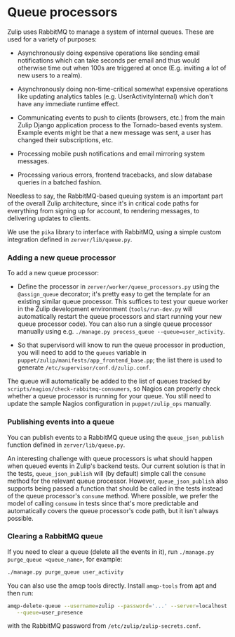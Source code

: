 # Queue processors

Zulip uses RabbitMQ to manage a system of internal queues.  These are
used for a variety of purposes:

- Asynchronously doing expensive operations like sending email
  notifications which can take seconds per email and thus would
  otherwise time out when 100s are triggered at once (E.g. inviting a
  lot of new users to a realm).

- Asynchronously doing non-time-critical somewhat expensive operations
  like updating analytics tables (e.g. UserActivityInternal) which
  don't have any immediate runtime effect.

- Communicating events to push to clients (browsers, etc.) from the
  main Zulip Django application process to the Tornado-based events
  system.  Example events might be that a new message was sent, a user
  has changed their subscriptions, etc.

- Processing mobile push notifications and email mirroring system
  messages.

- Processing various errors, frontend tracebacks, and slow database
  queries in a batched fashion.

Needless to say, the RabbitMQ-based queuing system is an important
part of the overall Zulip architecture, since it's in critical code
paths for everything from signing up for account, to rendering
messages, to delivering updates to clients.

We use the `pika` library to interface with RabbitMQ, using a simple
custom integration defined in `zerver/lib/queue.py`.

### Adding a new queue processor

To add a new queue processor:

- Define the processor in `zerver/worker/queue_processors.py` using
  the `@assign_queue` decorator; it's pretty easy to get the template
  for an existing similar queue processor.  This suffices to test your
  queue worker in the Zulip development environment
  (`tools/run-dev.py` will automatically restart the queue processors
  and start running your new queue processor code).  You can also run
  a single queue processor manually using e.g.
  `./manage.py process_queue --queue=user_activity`.

- So that supervisord will know to run the queue processor in
  production, you will need to add to the `queues` variable in
  `puppet/zulip/manifests/app_frontend_base.pp`; the list there is
  used to generate `/etc/supervisor/conf.d/zulip.conf`.

The queue will automatically be added to the list of queues tracked by
`scripts/nagios/check-rabbitmq-consumers`, so Nagios can properly
check whether a queue processor is running for your queue.  You still
need to update the sample Nagios configuration in `puppet/zulip_ops`
manually.

### Publishing events into a queue

You can publish events to a RabbitMQ queue using the
`queue_json_publish` function defined in `zerver/lib/queue.py`.

An interesting challenge with queue processors is what should happen
when queued events in Zulip's backend tests.  Our current solution is
that in the tests, `queue_json_publish` will (by default) simple call
the `consume` method for the relevant queue processor.  However,
`queue_json_publish` also supports being passed a function that should
be called in the tests instead of the queue processor's `consume`
method.  Where possible, we prefer the model of calling `consume` in
tests since that's more predictable and automatically covers the queue
processor's code path, but it isn't always possible.

### Clearing a RabbitMQ queue

If you need to clear a queue (delete all the events in it), run
`./manage.py purge_queue <queue_name>`, for example:

```bash
./manage.py purge_queue user_activity
```

You can also use the amqp tools directly.  Install `amqp-tools` from
apt and then run:

```bash
amqp-delete-queue --username=zulip --password='...' --server=localhost \
   --queue=user_presence
```

with the RabbitMQ password from `/etc/zulip/zulip-secrets.conf`.
